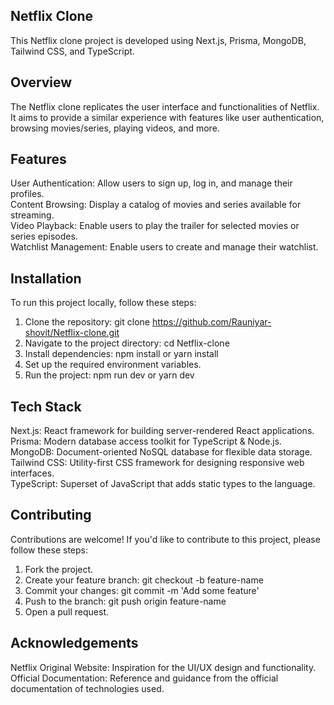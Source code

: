 ## Netflix Clone

This Netflix clone project is developed using Next.js, Prisma, MongoDB, Tailwind CSS, and TypeScript.

## Overview

The Netflix clone replicates the user interface and functionalities of Netflix. It aims to provide a similar experience with features like user authentication, browsing movies/series, playing videos, and more.

## Features

User Authentication: Allow users to sign up, log in, and manage their profiles.  
Content Browsing: Display a catalog of movies and series available for streaming.  
Video Playback: Enable users to play the trailer for selected movies or series episodes.  
Watchlist Management: Enable users to create and manage their watchlist.

## Installation

To run this project locally, follow these steps:

1. Clone the repository: git clone https://github.com/Rauniyar-shovit/Netflix-clone.git
2. Navigate to the project directory: cd Netflix-clone
3. Install dependencies: npm install or yarn install
4. Set up the required environment variables.
5. Run the project: npm run dev or yarn dev

## Tech Stack

Next.js: React framework for building server-rendered React applications.  
Prisma: Modern database access toolkit for TypeScript & Node.js.  
MongoDB: Document-oriented NoSQL database for flexible data storage.  
Tailwind CSS: Utility-first CSS framework for designing responsive web interfaces.  
TypeScript: Superset of JavaScript that adds static types to the language.

## Contributing

Contributions are welcome! If you'd like to contribute to this project, please follow these steps:

1. Fork the project.
2. Create your feature branch: git checkout -b feature-name
3. Commit your changes: git commit -m 'Add some feature'
4. Push to the branch: git push origin feature-name
5. Open a pull request.

## Acknowledgements

Netflix Original Website: Inspiration for the UI/UX design and functionality.
Official Documentation: Reference and guidance from the official documentation of technologies used.

